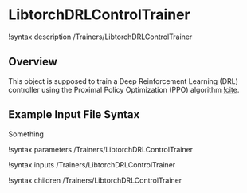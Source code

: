 # LibtorchDRLControlTrainer

!syntax description /Trainers/LibtorchDRLControlTrainer

## Overview

This object is supposed to train a Deep Reinforcement Learning (DRL) controller 
using the Proximal Policy Optimization (PPO) algorithm [!cite](schulman2017proximal). 

## Example Input File Syntax

Something

!syntax parameters /Trainers/LibtorchDRLControlTrainer

!syntax inputs /Trainers/LibtorchDRLControlTrainer

!syntax children /Trainers/LibtorchDRLControlTrainer

